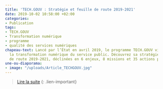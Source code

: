 ```yaml
---
title: 'TECH.GOUV : Stratégie et feuille de route 2019-2021'
date: 2019-10-02 10:58:00 +02:00
categories:
- Publication
tags:
- TECH.GOUV
- Transformation numérique
- programme
- qualité des services numériques
chapeau-text: Lancé par l’État en avril 2019, le programme TECH.GOUV vise à accélérer
  la transformation numérique du service public. Découvrez sa stratégie et sa feuille
  de route 2019-2021, déclinées en 6 enjeux, 8 missions et 35 actions prioritaires.
une-ou-diaporama:
- image: "/uploads/Article_TECHGOUV.jpg"
---
```


> [Lire la suite](/publications/tech-gouv-strategie-et-feuille-de-route-2019-2021/)
{: .lien-important}

